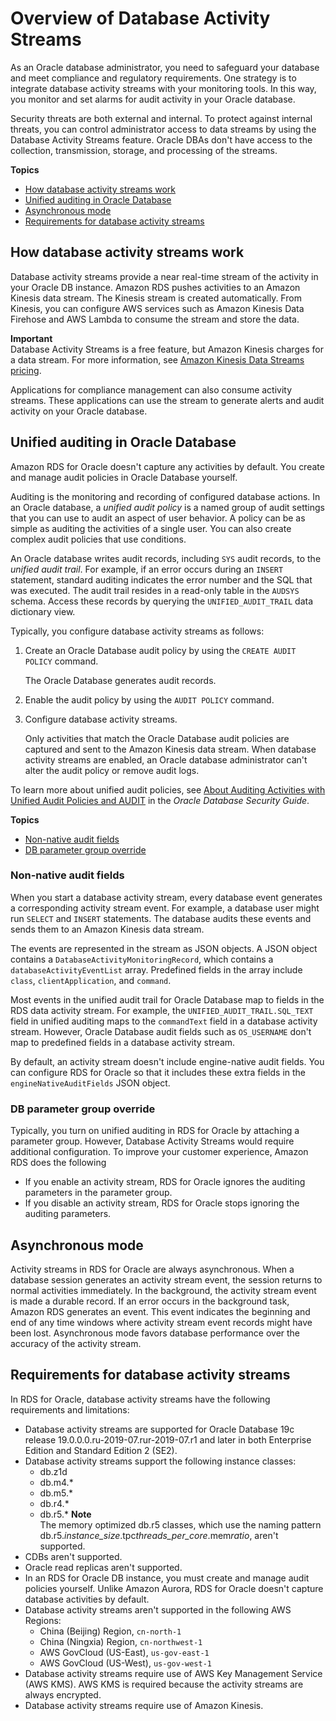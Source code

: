 # Overview of Database Activity Streams<a name="DBActivityStreams.Overview"></a>

As an Oracle database administrator, you need to safeguard your database and meet compliance and regulatory requirements\. One strategy is to integrate database activity streams with your monitoring tools\. In this way, you monitor and set alarms for audit activity in your Oracle database\.

Security threats are both external and internal\. To protect against internal threats, you can control administrator access to data streams by using the Database Activity Streams feature\. Oracle DBAs don't have access to the collection, transmission, storage, and processing of the streams\.

**Topics**
+ [How database activity streams work](#DBActivityStreams.Overview.how-they-work)
+ [Unified auditing in Oracle Database](#DBActivityStreams.Overview.unified-auditing)
+ [Asynchronous mode](#DBActivityStreams.Overview.sync-mode)
+ [Requirements for database activity streams](#DBActivityStreams.Overview.requirements)

## How database activity streams work<a name="DBActivityStreams.Overview.how-they-work"></a>

Database activity streams provide a near real\-time stream of the activity in your Oracle DB instance\. Amazon RDS pushes activities to an Amazon Kinesis data stream\. The Kinesis stream is created automatically\. From Kinesis, you can configure AWS services such as Amazon Kinesis Data Firehose and AWS Lambda to consume the stream and store the data\.

**Important**  
Database Activity Streams is a free feature, but Amazon Kinesis charges for a data stream\. For more information, see [Amazon Kinesis Data Streams pricing](https://aws.amazon.com/kinesis/data-streams/pricing/)\.

Applications for compliance management can also consume activity streams\. These applications can use the stream to generate alerts and audit activity on your Oracle database\.



## Unified auditing in Oracle Database<a name="DBActivityStreams.Overview.unified-auditing"></a>

Amazon RDS for Oracle doesn't capture any activities by default\. You create and manage audit policies in Oracle Database yourself\.

Auditing is the monitoring and recording of configured database actions\. In an Oracle database, a *unified audit policy* is a named group of audit settings that you can use to audit an aspect of user behavior\. A policy can be as simple as auditing the activities of a single user\. You can also create complex audit policies that use conditions\.

An Oracle database writes audit records, including `SYS` audit records, to the *unified audit trail*\. For example, if an error occurs during an `INSERT` statement, standard auditing indicates the error number and the SQL that was executed\. The audit trail resides in a read\-only table in the `AUDSYS` schema\. Access these records by querying the `UNIFIED_AUDIT_TRAIL` data dictionary view\.

Typically, you configure database activity streams as follows:

1. Create an Oracle Database audit policy by using the `CREATE AUDIT POLICY` command\.

   The Oracle Database generates audit records\.

1. Enable the audit policy by using the `AUDIT POLICY` command\.

1. Configure database activity streams\.

   Only activities that match the Oracle Database audit policies are captured and sent to the Amazon Kinesis data stream\. When database activity streams are enabled, an Oracle database administrator can't alter the audit policy or remove audit logs\.

To learn more about unified audit policies, see [About Auditing Activities with Unified Audit Policies and AUDIT](https://docs.oracle.com/en/database/oracle/oracle-database/19/dbseg/configuring-audit-policies.html#GUID-2435D929-10AD-43C7-8A6C-5133170074D0) in the *Oracle Database Security Guide*\.

**Topics**
+ [Non\-native audit fields](#DBActivityStreams.Overview.unified-auditing.non-native)
+ [DB parameter group override](#DBActivityStreams.Overview.unified-auditing.parameter-group)

### Non\-native audit fields<a name="DBActivityStreams.Overview.unified-auditing.non-native"></a>

When you start a database activity stream, every database event generates a corresponding activity stream event\. For example, a database user might run `SELECT` and `INSERT` statements\. The database audits these events and sends them to an Amazon Kinesis data stream\.

The events are represented in the stream as JSON objects\. A JSON object contains a `DatabaseActivityMonitoringRecord`, which contains a `databaseActivityEventList` array\. Predefined fields in the array include `class`, `clientApplication`, and `command`\.

Most events in the unified audit trail for Oracle Database map to fields in the RDS data activity stream\. For example, the `UNIFIED_AUDIT_TRAIL.SQL_TEXT` field in unified auditing maps to the `commandText` field in a database activity stream\. However, Oracle Database audit fields such as `OS_USERNAME` don't map to predefined fields in a database activity stream\.

By default, an activity stream doesn't include engine\-native audit fields\. You can configure RDS for Oracle so that it includes these extra fields in the `engineNativeAuditFields` JSON object\.

### DB parameter group override<a name="DBActivityStreams.Overview.unified-auditing.parameter-group"></a>

Typically, you turn on unified auditing in RDS for Oracle by attaching a parameter group\. However, Database Activity Streams would require additional configuration\. To improve your customer experience, Amazon RDS does the following
+ If you enable an activity stream, RDS for Oracle ignores the auditing parameters in the parameter group\. 
+ If you disable an activity stream, RDS for Oracle stops ignoring the auditing parameters\.

## Asynchronous mode<a name="DBActivityStreams.Overview.sync-mode"></a>

Activity streams in RDS for Oracle are always asynchronous\. When a database session generates an activity stream event, the session returns to normal activities immediately\. In the background, the activity stream event is made a durable record\. If an error occurs in the background task, Amazon RDS generates an event\. This event indicates the beginning and end of any time windows where activity stream event records might have been lost\. Asynchronous mode favors database performance over the accuracy of the activity stream\.

## Requirements for database activity streams<a name="DBActivityStreams.Overview.requirements"></a>

In RDS for Oracle, database activity streams have the following requirements and limitations:
+ Database activity streams are supported for Oracle Database 19c release 19\.0\.0\.0\.ru\-2019\-07\.rur\-2019\-07\.r1 and later in both Enterprise Edition and Standard Edition 2 \(SE2\)\.
+ Database activity streams support the following instance classes:
  + db\.z1d
  + db\.m4\.\*
  + db\.m5\.\*
  + db\.r4\.\*
  + db\.r5\.\*
**Note**  
The memory optimized db\.r5 classes, which use the naming pattern db\.r5\.*instance\_size*\.tpc*threads\_per\_core*\.mem*ratio*, aren't supported\.
+ CDBs aren't supported\.
+ Oracle read replicas aren't supported\.
+ In an RDS for Oracle DB instance, you must create and manage audit policies yourself\. Unlike Amazon Aurora, RDS for Oracle doesn't capture database activities by default\.
+ Database activity streams aren't supported in the following AWS Regions:
  + China \(Beijing\) Region, `cn-north-1`
  + China \(Ningxia\) Region, `cn-northwest-1`
  + AWS GovCloud \(US\-East\), `us-gov-east-1`
  + AWS GovCloud \(US\-West\), `us-gov-west-1`
+ Database activity streams require use of AWS Key Management Service \(AWS KMS\)\. AWS KMS is required because the activity streams are always encrypted\.
+ Database activity streams require use of Amazon Kinesis\.